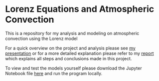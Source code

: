 # Lorenz Equations and Atmospheric Convection
This is a repository for my analysis and modeling on atmospheric convection using the Lorenz model

For a quick overview on the project and analysis please see [my presentation](https://github.com/tislam35/Atmospheric-Convection/blob/main/Atmospheric%20Convection%20Presentation.pdf) or for a more detailed explanation please refer to my [report](https://github.com/tislam35/Atmospheric-Convection/blob/main/Atmospheric%20Convection%20Report.pdf) which explains all steps and conclusions made in this project.

To view and test the models yourself please download the Jupyter Notebook file [here](https://github.com/tislam35/Atmospheric-Convection/blob/main/Atmospheric%20Convection%20Lorenz%20Model.ipynb) and run the program locally.
